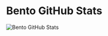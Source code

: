# Bento GitHub Stats
![Bento GitHub Stats](https://firebasestorage.googleapis.com/v0/b/smartkaksha-fe32c.appspot.com/o/opbento2%2Fbento_1730475516317.png?alt=media&token=8dddd2ee-a53d-4dd1-a7bb-09ce9a4d880d)

